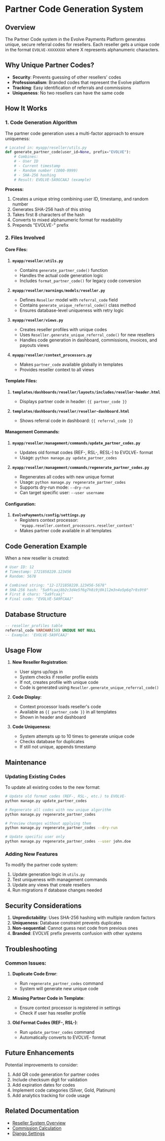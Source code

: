 # Partner Code Generation System

## Overview

The Partner Code system in the Evolve Payments Platform generates unique, secure referral codes for resellers. Each reseller gets a unique code in the format `EVOLVE-XXXXXXXX` where X represents alphanumeric characters.

## Why Unique Partner Codes?

- **Security**: Prevents guessing of other resellers' codes
- **Professionalism**: Branded codes that represent the Evolve platform
- **Tracking**: Easy identification of referrals and commissions
- **Uniqueness**: No two resellers can have the same code

## How It Works

### 1. Code Generation Algorithm

The partner code generation uses a multi-factor approach to ensure uniqueness:

```python
# Located in: myapp/reseller/utils.py
def generate_partner_code(user_id=None, prefix="EVOLVE"):
    # Combines:
    # - User ID
    # - Current timestamp
    # - Random number (1000-9999)
    # - SHA-256 hashing
    # Result: EVOLVE-5A9GCAAJ (example)
```

**Process:**
1. Creates a unique string combining user ID, timestamp, and random number
2. Generates SHA-256 hash of this string
3. Takes first 8 characters of the hash
4. Converts to mixed alphanumeric format for readability
5. Prepends "EVOLVE-" prefix

### 2. Files Involved

#### Core Files:

1. **`myapp/reseller/utils.py`**
   - Contains `generate_partner_code()` function
   - Handles the actual code generation logic
   - Includes `format_partner_code()` for legacy code conversion

2. **`myapp/reseller/earnings/models/reseller.py`**
   - Defines `Reseller` model with `referral_code` field
   - Contains `generate_unique_referral_code()` class method
   - Ensures database-level uniqueness with retry logic

3. **`myapp/reseller/views.py`**
   - Creates reseller profiles with unique codes
   - Uses `Reseller.generate_unique_referral_code()` for new resellers
   - Handles code generation in dashboard, commissions, invoices, and payouts views

4. **`myapp/reseller/context_processors.py`**
   - Makes `partner_code` available globally in templates
   - Provides reseller context to all views

#### Template Files:

1. **`templates/dashboards/reseller/layouts/includes/reseller-header.html`**
   - Displays partner code in header: `{{ partner_code }}`

2. **`templates/dashboards/reseller/reseller-dashboard.html`**
   - Shows referral code in dashboard: `{{ referral_code }}`

#### Management Commands:

1. **`myapp/reseller/management/commands/update_partner_codes.py`**
   - Updates old format codes (REF-, RSL-, RESL-) to EVOLVE- format
   - Usage: `python manage.py update_partner_codes`

2. **`myapp/reseller/management/commands/regenerate_partner_codes.py`**
   - Regenerates all codes with new unique format
   - Usage: `python manage.py regenerate_partner_codes`
   - Supports dry-run mode: `--dry-run`
   - Can target specific user: `--user username`

#### Configuration:

1. **`EvolvePayments/config/settings.py`**
   - Registers context processor: `'myapp.reseller.context_processors.reseller_context'`
   - Makes partner code available in all templates

## Code Generation Example

When a new reseller is created:

```python
# User ID: 12
# Timestamp: 1721858220.123456
# Random: 5678

# Combined string: "12-1721858220.123456-5678"
# SHA-256 hash: "5a9fcaaj8b2c3d4e5f6g7h8i9j0k1l2m3n4o5p6q7r8s9t0"
# First 8 chars: "5a9fcaaj"
# Final code: "EVOLVE-5A9FCAAJ"
```

## Database Structure

```sql
-- reseller_profiles table
referral_code VARCHAR(50) UNIQUE NOT NULL
-- Example: 'EVOLVE-5A9FCAAJ'
```

## Usage Flow

1. **New Reseller Registration**:
   - User signs up/logs in
   - System checks if reseller profile exists
   - If not, creates profile with unique code
   - Code is generated using `Reseller.generate_unique_referral_code()`

2. **Code Display**:
   - Context processor loads reseller's code
   - Available as `{{ partner_code }}` in all templates
   - Shown in header and dashboard

3. **Code Uniqueness**:
   - System attempts up to 10 times to generate unique code
   - Checks database for duplicates
   - If still not unique, appends timestamp

## Maintenance

### Updating Existing Codes

To update all existing codes to the new format:

```bash
# Update old format codes (REF-, RSL-, etc.) to EVOLVE-
python manage.py update_partner_codes

# Regenerate all codes with new unique algorithm
python manage.py regenerate_partner_codes

# Preview changes without applying them
python manage.py regenerate_partner_codes --dry-run

# Update specific user only
python manage.py regenerate_partner_codes --user john.doe
```

### Adding New Features

To modify the partner code system:

1. Update generation logic in `utils.py`
2. Test uniqueness with management commands
3. Update any views that create resellers
4. Run migrations if database changes needed

## Security Considerations

1. **Unpredictability**: Uses SHA-256 hashing with multiple random factors
2. **Uniqueness**: Database constraint prevents duplicates
3. **Non-sequential**: Cannot guess next code from previous ones
4. **Branded**: EVOLVE prefix prevents confusion with other systems

## Troubleshooting

### Common Issues:

1. **Duplicate Code Error**:
   - Run `regenerate_partner_codes` command
   - System will generate new unique code

2. **Missing Partner Code in Template**:
   - Ensure context processor is registered in settings
   - Check if user has reseller profile

3. **Old Format Codes (REF-, RSL-)**:
   - Run `update_partner_codes` command
   - Automatically converts to EVOLVE- format

## Future Enhancements

Potential improvements to consider:

1. Add QR code generation for partner codes
2. Include checksum digit for validation
3. Add expiration dates for codes
4. Implement code categories (Silver, Gold, Platinum)
5. Add analytics tracking for code usage

## Related Documentation

- [Reseller System Overview](README.md)
- [Commission Calculation](earnings/README.md)
- [Django Settings](../../EvolvePayments/config/settings.py)
